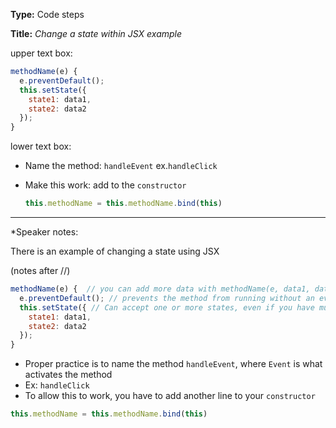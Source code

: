 **Type:** Code steps

**Title:** *Change a state within JSX example*

upper text box:

```js
methodName(e) {  
  e.preventDefault(); 
  this.setState({ 
    state1: data1,
    state2: data2
  });
}
```

lower text box:

* Name the method: `handleEvent` ex.`handleClick`

* Make this work: add to the `constructor`

  ```js
  this.methodName = this.methodName.bind(this)
  ```


------

*Speaker notes: 

There is an example of changing a state using JSX

(notes after //)

```js
methodName(e) {  // you can add more data with methodName(e, data1, data2, etc…
  e.preventDefault(); // prevents the method from running without an event
  this.setState({ // Can accept one or more states, even if you have multiple states
    state1: data1,
    state2: data2
  });
}
```

- Proper practice is to name the method `handleEvent`, where `Event` is what activates the method
- Ex: `handleClick`
- To allow this to work, you have to add another line to your `constructor`

```js
this.methodName = this.methodName.bind(this)
```

